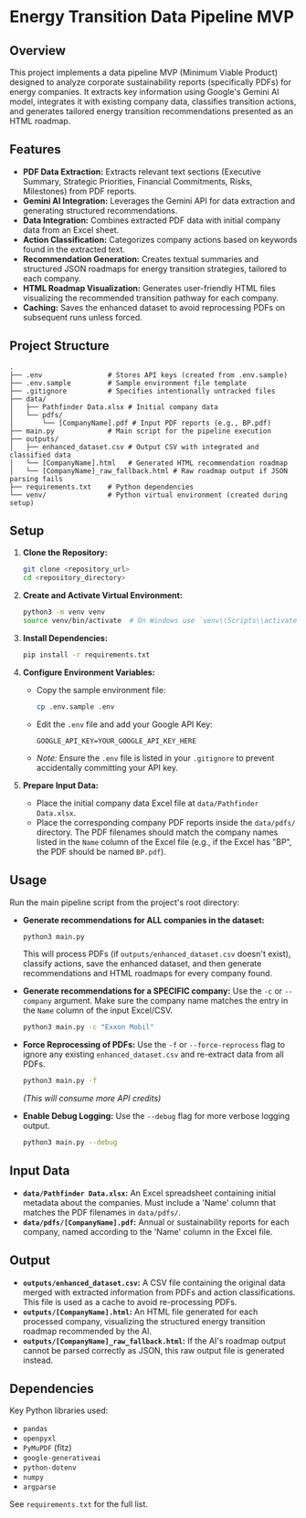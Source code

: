 # Energy Transition Data Pipeline MVP

## Overview

This project implements a data pipeline MVP (Minimum Viable Product) designed to analyze corporate sustainability reports (specifically PDFs) for energy companies. It extracts key information using Google's Gemini AI model, integrates it with existing company data, classifies transition actions, and generates tailored energy transition recommendations presented as an HTML roadmap.

## Features

*   **PDF Data Extraction:** Extracts relevant text sections (Executive Summary, Strategic Priorities, Financial Commitments, Risks, Milestones) from PDF reports.
*   **Gemini AI Integration:** Leverages the Gemini API for data extraction and generating structured recommendations.
*   **Data Integration:** Combines extracted PDF data with initial company data from an Excel sheet.
*   **Action Classification:** Categorizes company actions based on keywords found in the extracted text.
*   **Recommendation Generation:** Creates textual summaries and structured JSON roadmaps for energy transition strategies, tailored to each company.
*   **HTML Roadmap Visualization:** Generates user-friendly HTML files visualizing the recommended transition pathway for each company.
*   **Caching:** Saves the enhanced dataset to avoid reprocessing PDFs on subsequent runs unless forced.

## Project Structure

```
.
├── .env                # Stores API keys (created from .env.sample)
├── .env.sample         # Sample environment file template
├── .gitignore          # Specifies intentionally untracked files
├── data/
│   ├── Pathfinder Data.xlsx # Initial company data
│   └── pdfs/
│       └── [CompanyName].pdf # Input PDF reports (e.g., BP.pdf)
├── main.py             # Main script for the pipeline execution
├── outputs/
│   ├── enhanced_dataset.csv # Output CSV with integrated and classified data
│   └── [CompanyName].html   # Generated HTML recommendation roadmap
│   └── [CompanyName]_raw_fallback.html # Raw roadmap output if JSON parsing fails
├── requirements.txt    # Python dependencies
└── venv/               # Python virtual environment (created during setup)
```

## Setup

1.  **Clone the Repository:**
    ```bash
    git clone <repository_url>
    cd <repository_directory>
    ```

2.  **Create and Activate Virtual Environment:**
    ```bash
    python3 -m venv venv
    source venv/bin/activate  # On Windows use `venv\\Scripts\\activate`
    ```

3.  **Install Dependencies:**
    ```bash
    pip install -r requirements.txt
    ```

4.  **Configure Environment Variables:**
    *   Copy the sample environment file:
        ```bash
        cp .env.sample .env
        ```
    *   Edit the `.env` file and add your Google API Key:
        ```
        GOOGLE_API_KEY=YOUR_GOOGLE_API_KEY_HERE
        ```
    *   *Note:* Ensure the `.env` file is listed in your `.gitignore` to prevent accidentally committing your API key.

5.  **Prepare Input Data:**
    *   Place the initial company data Excel file at `data/Pathfinder Data.xlsx`.
    *   Place the corresponding company PDF reports inside the `data/pdfs/` directory. The PDF filenames should match the company names listed in the `Name` column of the Excel file (e.g., if the Excel has "BP", the PDF should be named `BP.pdf`).

## Usage

Run the main pipeline script from the project's root directory:

*   **Generate recommendations for ALL companies in the dataset:**
    ```bash
    python3 main.py
    ```
    This will process PDFs (if `outputs/enhanced_dataset.csv` doesn't exist), classify actions, save the enhanced dataset, and then generate recommendations and HTML roadmaps for every company found.

*   **Generate recommendations for a SPECIFIC company:**
    Use the `-c` or `--company` argument. Make sure the company name matches the entry in the `Name` column of the input Excel/CSV.
    ```bash
    python3 main.py -c "Exxon Mobil"
    ```

*   **Force Reprocessing of PDFs:**
    Use the `-f` or `--force-reprocess` flag to ignore any existing `enhanced_dataset.csv` and re-extract data from all PDFs.
    ```bash
    python3 main.py -f
    ```
    *(This will consume more API credits)*

*   **Enable Debug Logging:**
    Use the `--debug` flag for more verbose logging output.
    ```bash
    python3 main.py --debug
    ```

## Input Data

*   **`data/Pathfinder Data.xlsx`:** An Excel spreadsheet containing initial metadata about the companies. Must include a 'Name' column that matches the PDF filenames in `data/pdfs/`.
*   **`data/pdfs/[CompanyName].pdf`:** Annual or sustainability reports for each company, named according to the 'Name' column in the Excel file.

## Output

*   **`outputs/enhanced_dataset.csv`:** A CSV file containing the original data merged with extracted information from PDFs and action classifications. This file is used as a cache to avoid re-processing PDFs.
*   **`outputs/[CompanyName].html`:** An HTML file generated for each processed company, visualizing the structured energy transition roadmap recommended by the AI.
*   **`outputs/[CompanyName]_raw_fallback.html`:** If the AI's roadmap output cannot be parsed correctly as JSON, this raw output file is generated instead.

## Dependencies

Key Python libraries used:

*   `pandas`
*   `openpyxl`
*   `PyMuPDF` (fitz)
*   `google-generativeai`
*   `python-dotenv`
*   `numpy`
*   `argparse`

See `requirements.txt` for the full list.
